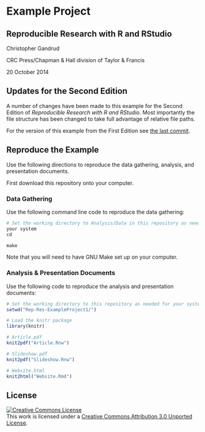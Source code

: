 # Example Project

## Reproducible Research with R and RStudio

Christopher Gandrud

CRC Press/Chapman & Hall division of Taylor & Francis

20 October 2014


## Updates for the Second Edition

A number of changes have been made to this example for the Second Edition of
*Reproducible Research with R and RStudio*. Most importantly the file structure
has been changed to take full advantage of relative file paths.

For the version of this example from the First Edition see
[the last commit](https://github.com/christophergandrud/Rep-Res-ExampleProject1/commit/8176db9c7b6c7977047f6411bbf804116754874f).

## Reproduce the Example

Use the following directions to reproduce the data gathering, analysis, and
presentation documents.

First download this repository onto your computer.

### Data Gathering

Use the following command line code to reproduce the data gathering:

```r
# Set the working directory to Analysis/Data in this repository as needed for
your system
cd

make
```

Note that you will need to have GNU Make set up on your computer.

### Analysis & Presentation Documents

Use the following code to reproduce the analysis and presentation documents:

```r
# Set the working directory to this repository as needed for your system
setwd("Rep-Res-ExampleProject1/")

# Load the knitr package
library(knitr)

# Article.pdf
knit2pdf("Article.Rnw")

# Slideshow.pdf
knit2pdf("Slideshow.Rnw")

# Website.html
knit2html("Website.Rmd")
```

## License

<a rel="license" href="http://creativecommons.org/licenses/by/3.0/"><img alt="Creative Commons License" style="border-width:0" src="http://i.creativecommons.org/l/by/3.0/88x31.png" /></a><br />This work is licensed under a <a rel="license" href="http://creativecommons.org/licenses/by/3.0/">Creative Commons Attribution 3.0 Unported License</a>.
